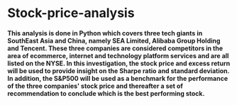 # Stock-price-analysis
#### This analysis is done in Python which covers three tech giants in SouthEast Asia and China, namely SEA Limited, Alibaba Group Holding and Tencent. These three companies are considered competitors in the area of ecommerce, internet and technology platform services and are all listed on the NYSE. In this investigation, the stock price and excess return will be used to provide insight on the Sharpe ratio and standard deviation. In addition, the S&P500 will be used as a benchmark for the performance of the three companies' stock price and thereafter a set of recommendation to conclude which is the best performing stock.   
